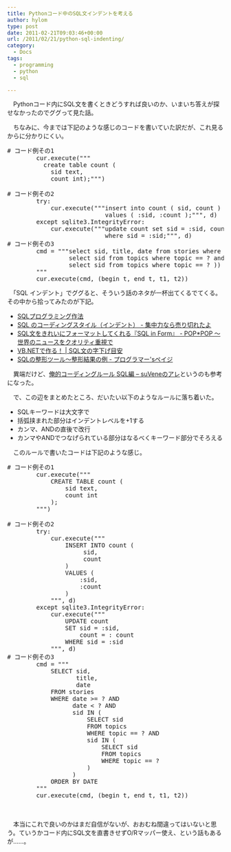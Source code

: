 ```yaml
---
title: Pythonコード中のSQL文インデントを考える
author: hylom
type: post
date: 2011-02-21T09:03:46+00:00
url: /2011/02/21/python-sql-indenting/
category:
  - Docs
tags:
  - programming
  - python
  - sql

---
```

　Pythonコード内にSQL文を書くときどうすれば良いのか、いまいち答えが探せなかったのでググって見た話。

　ちなみに、今までは下記のような感じのコードを書いていた訳だが、これ見るからに分かりにくい。

<pre># コード例その1
        cur.execute("""
          create table count (
            sid text,
            count int);""")

# コード例その2
        try:
            cur.execute("""insert into count ( sid, count )
                           values ( :sid, :count );""", d)
        except sqlite3.IntegrityError:
            cur.execute("""update count set sid = :sid, count = : count
                           where sid = :sid;""", d)
# コード例その3
        cmd = """select sid, title, date from stories where date >= ? and date &lt; ? and sid in (
                 select sid from topics where topic == ? and sid in (
                 select sid from topics where topic == ? )) order by date
        """
        cur.execute(cmd, (begin_t, end_t, t1, t2))
</pre>

　「SQL インデント」でググると、そういう話のネタが一杯出てくるでてくる。その中から拾ってみたのが下記。

  * [SQLプログラミング作法][1]
  * [SQL のコーディングスタイル（インデント） - 集中力なら売り切れたよ][2]
  * [SQL文をきれいにフォーマットしてくれる『SQL in Form』 - POP*POP ～ 世界のニュースをクオリティ重視で][3]
  * [VB.NETで作る！ | SQL文の字下げ目安][4]
  * [SQLの整形ツール～整形結果の例 - プログラマー'sペイジ][5]

　異端だけど、[俺的コーディングルール SQL編 – suVeneのアレ][6]というのも参考になった。

　で、この辺をまとめたところ、だいたい以下のようなルールに落ち着いた。

  * SQLキーワードは大文字で
  * 括弧挟まれた部分はインデントレベルを+1する
  * カンマ、ANDの直後で改行
  * カンマやANDでつなげられている部分はなるべくキーワード部分でそろえる

　このルールで書いたコードは下記のような感じ。

<pre># コード例その1
        cur.execute("""
            CREATE TABLE count (
                sid text,
                count int
            );
        """)

# コード例その2
        try:
            cur.execute("""
                INSERT INTO count (
                     sid,
                     count
                )
                VALUES (
                    :sid,
                    :count
                )
            """, d)
        except sqlite3.IntegrityError:
            cur.execute("""
                UPDATE count
                SET sid = :sid,
                    count = : count
                WHERE sid = :sid
            """, d)
# コード例その3
        cmd = """
            SELECT sid,
                   title,
                   date
            FROM stories
            WHERE date >= ? AND
                  date &lt; ? AND
                  sid IN (
                      SELECT sid 
                      FROM topics
                      WHERE topic == ? AND
                      sid IN (
                          SELECT sid
                          FROM topics
                          WHERE topic == ?
                      )
                  )
            ORDER BY DATE
        """
        cur.execute(cmd, (begin_t, end_t, t1, t2))
</pre>

　
  
　本当にこれで良いのかはまだ自信がないが、おおむね間違ってはいないと思う。ていうかコード内にSQL文を直書きせずO/Rマッパー使え、という話もあるが……。

 [1]: http://www.geocities.jp/mickindex/database/db_manner.html
 [2]: http://d.hatena.ne.jp/r_ikeda/20090630/indent
 [3]: http://www.popxpop.com/archives/2007/05/sqlsql_in_form.html
 [4]: http://shinshu.fm/MHz/88.44/archives/0000049011.html
 [5]: http://kamoland.com/wiki/wiki.cgi?SQL%A4%CE%C0%B0%B7%C1%A5%C4%A1%BC%A5%EB%A1%C1%C0%B0%B7%C1%B7%EB%B2%CC%A4%CE%CE%E3
 [6]: http://d.zeromemory.info/2007/01/19/coding-rule-sql.html
